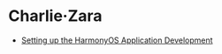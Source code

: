 # Charlie·Zara

<!-- .slide -->

- [Setting up the HarmonyOS Application Development](https://github.com/CharlieZara/CharlieZara.github.io/blob/main/_posts/2025-06-24-HarmonyOS(Setup%20of%20development%20environment)/) 

<!-- .slide vertical=true -->



<!-- .slide vertical=true -->


